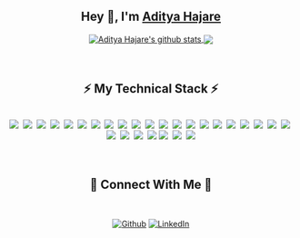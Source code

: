 <div align="center">
    <h2>Hey 👋, I'm <a href="https://www.linkedin.com/in/aditya-hajare">Aditya Hajare</a></h2>
</div>
<div align="center">
    <a href="https://github.com/aditya43">
    <img align="center" src=https://github-readme-stats.vercel.app/api?username=aditya43&show_icons=true&hide=issues&theme=buefy" alt="Aditya Hajare's github stats" />
    </a>
    <a href="https://github.com/aditya43"><img align="center" src="https://github-readme-stats.anuraghazra1.vercel.app/api/top-langs/?username=aditya43&layout=compact&theme=buefy" /></a>
</div>
<br><br>
<div align="center">
    <h2>⚡ My Technical Stack ⚡</h2><br>
    <img src="https://img.shields.io/badge/-Go%20Language-informational?style=for-the-badge&logo=go&color=080808">&nbsp;
    <img src="https://img.shields.io/badge/-Node.js-informational?style=for-the-badge&logo=node.js&color=080808">&nbsp;
    <img src="https://img.shields.io/badge/-Express.js-informational?style=for-the-badge&logo=etsy&color=080808">&nbsp;
    <img src="https://img.shields.io/badge/-JavaScript-informational?style=for-the-badge&logo=javascript&color=080808">&nbsp;
    <img src="https://img.shields.io/badge/-Microservices-informational?style=for-the-badge&logo=nucleo&color=080808">&nbsp;
    <img src="https://img.shields.io/badge/-Docker-informational?style=for-the-badge&logo=docker&color=080808">&nbsp;
    <img src="https://img.shields.io/badge/-Kubernetes-informational?style=for-the-badge&logo=kubernetes&color=080808">&nbsp;
    <img src="https://img.shields.io/badge/Serverless-informational?style=for-the-badge&logo=serverless&color=080808">&nbsp;
    <img src="https://img.shields.io/badge/AWS-informational?style=for-the-badge&logo=amazon&color=080808">&nbsp;
    <img src="https://img.shields.io/badge/PHP-informational?style=for-the-badge&logo=php&color=080808">&nbsp;
    <img src="https://img.shields.io/badge/Laravel-informational?style=for-the-badge&logo=laravel&color=080808">&nbsp;
    <img src="https://img.shields.io/badge/Redis-informational?style=for-the-badge&logo=Redis&color=080808">&nbsp;
    <img src="https://img.shields.io/badge/MySQL-informational?style=for-the-badge&logo=mysql&color=080808">&nbsp;
    <img src="https://img.shields.io/badge/PostgreSQL-informational?style=for-the-badge&logo=postgresql&color=080808">&nbsp;
    <img src="https://img.shields.io/badge/Sequelize-informational?style=for-the-badge&logo=sellfy&color=080808">&nbsp;
    <img src="https://img.shields.io/badge/MongoDB-informational?style=for-the-badge&logo=mongodb&color=080808">&nbsp;
    <img src="https://img.shields.io/badge/Mongoose-informational?style=for-the-badge&logo=monero&color=080808">&nbsp;
    <img src="https://img.shields.io/badge/GraphQL-informational?style=for-the-badge&logo=graphql&color=080808">&nbsp;
    <img src="https://img.shields.io/badge/React-informational?style=for-the-badge&logo=react&color=080808">&nbsp;
    <img src="https://img.shields.io/badge/Redux-informational?style=for-the-badge&logo=redux&color=080808">&nbsp;
    <img src="https://img.shields.io/badge/Vue.js-informational?style=for-the-badge&logo=vue.js&color=080808">&nbsp;
    <img src="https://img.shields.io/badge/Git-informational?style=for-the-badge&logo=git&color=080808">&nbsp;
    <img src="https://img.shields.io/badge/TDD-informational?style=for-the-badge&logo=mocha&color=080808">&nbsp;
    <img src="https://img.shields.io/badge/Jest-informational?style=for-the-badge&logo=jest&color=080808">&nbsp;
    <img src="https://img.shields.io/badge/Gotest-informational?style=for-the-badge&logo=goodreads&color=080808">
    <img src="https://img.shields.io/badge/HTML5-informational?style=for-the-badge&logo=html5&color=080808">&nbsp;
    <img src="https://img.shields.io/badge/CSS3-informational?style=for-the-badge&logo=css3&color=080808">&nbsp;
    <img src="https://img.shields.io/badge/Sass-informational?style=for-the-badge&logo=sass&color=080808">
</div>
<br><br>
<div align="center">
    <h2>🤝 Connect With Me 🤝</h2><br>
    <p><a href="https://github.com/aditya43" target="_blank"><img alt="Github" src="https://img.shields.io/badge/GitHub-%2312100E.svg?&style=for-the-badge&logo=Github&logoColor=white" /></a>&nbsp;<a href="https://www.linkedin.com/in/aditya-hajare" target="_blank"><img alt="LinkedIn" src="https://img.shields.io/badge/linkedin-%230077B5.svg?&style=for-the-badge&logo=linkedin&logoColor=white" /></a></p>
</div>
